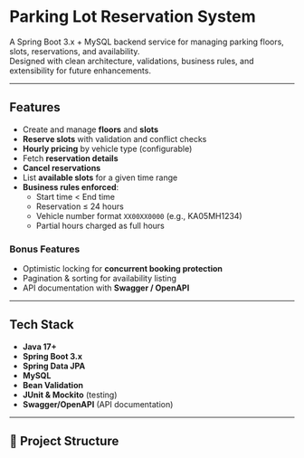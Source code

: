 #  Parking Lot Reservation System

A Spring Boot 3.x + MySQL backend service for managing parking floors, slots, reservations, and availability.  
Designed with clean architecture, validations, business rules, and extensibility for future enhancements.

---

##  Features

- Create and manage **floors** and **slots**  
- **Reserve slots** with validation and conflict checks  
- **Hourly pricing** by vehicle type (configurable)  
- Fetch **reservation details**  
- **Cancel reservations**  
- List **available slots** for a given time range  
- **Business rules enforced**:
  - Start time < End time  
  - Reservation ≤ 24 hours  
  - Vehicle number format `XX00XX0000` (e.g., KA05MH1234)  
  - Partial hours charged as full hours  

###  Bonus Features
- Optimistic locking for **concurrent booking protection**  
- Pagination & sorting for availability listing  
- API documentation with **Swagger / OpenAPI**  

---

##  Tech Stack

- **Java 17+**  
- **Spring Boot 3.x**  
- **Spring Data JPA**  
- **MySQL**  
- **Bean Validation**  
- **JUnit & Mockito** (testing)  
- **Swagger/OpenAPI** (API documentation)  

---

## 📂 Project Structure

